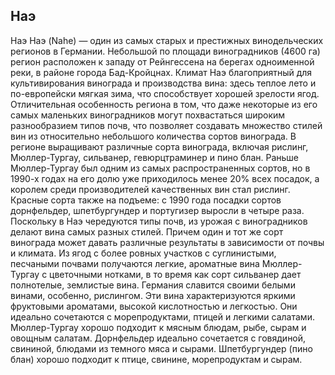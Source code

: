 ## Наэ 

Наэ
Наэ (Nahe) — один из самых старых и престижных винодельческих регионов в Германии. Небольшой по площади виноградников (4600 га) регион расположен к западу от Рейнгессена на берегах одноименной реки, в районе города Бад-Кройцнах. 
Климат Наэ благоприятный для культивирования винограда и производства вина: здесь теплое лето и по-европейски мягкая зима, что способствует хорошей зрелости ягод.
Отличительная особенность региона в том, что даже некоторые из его самых маленьких виноградников могут похвастаться широким разнообразием типов почв, что позволяет создавать множество стилей вин из относительно небольшого количества сортов винограда.
В регионе выращивают различные сорта винограда, включая рислинг, Мюллер-Тургау, сильванер, гевюрцтраминер и пино блан. Раньше Мюллер-Тургау был одним из самых распространенных сортов, но в 1990-х годах на его долю уже приходилось менее 20% всех посадок, а королем среди производителей качественных вин стал рислинг. Красные сорта также на подъеме: с 1990 года посадки сортов дорнфельдер, шпетбургундер и португизер выросли в четыре раза.
Поскольку в Наэ чередуются типы почв, из урожая с виноградников делают вина самых разных стилей. Причем один и тот же сорт винограда может давать различные результаты в зависимости от почвы и климата.
Из ягод с более ровных участков с суглинистыми, песчаными почвами получаются легкие, ароматные вина Мюллер-Тургау с цветочными нотками, в то время как сорт сильванер дает полнотелые, землистые вина. 
Германия славится своими белыми винами, особенно, рислингом. Эти вина характеризуются яркими фруктовыми ароматами, высокой кислотностью и легкостью. Они идеально сочетаются с морепродуктами, птицей и легкими салатами.
Мюллер-Тургау хорошо подходит к мясным блюдам, рыбе, сырам и овощным салатам. Дорнфельдер идеально сочетается с говядиной, свининой, блюдами из темного мяса и сырами. Шпетбургундер (пино блан) хорошо подходит к птице, свинине, морепродуктам и сырам.
